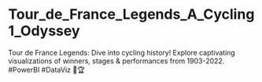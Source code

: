 # Tour_de_France_Legends_A_Cycling1_Odyssey
Tour de France Legends: Dive into cycling history! Explore captivating visualizations of winners, stages &amp; performances from 1903-2022. #PowerBI #DataViz 🚴🏆
